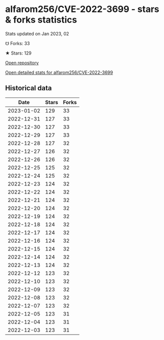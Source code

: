# alfarom256/CVE-2022-3699 - stars & forks statistics

Stats updated on Jan 2023, 02

☋ Forks: 33

★ Stars: 129

[Open repository](https://github.com/alfarom256/CVE-2022-3699)

[Open detailed stats for alfarom256/CVE-2022-3699](https://reviewgithub.com/rep/alfarom256/CVE-2022-3699)

## Historical data
| Date | Stars | Forks |
|------|-------|-------|
| 2023-01-02 | 129 | 33 | 
| 2022-12-31 | 127 | 33 | 
| 2022-12-30 | 127 | 33 | 
| 2022-12-29 | 127 | 33 | 
| 2022-12-28 | 127 | 32 | 
| 2022-12-27 | 126 | 32 | 
| 2022-12-26 | 126 | 32 | 
| 2022-12-25 | 125 | 32 | 
| 2022-12-24 | 125 | 32 | 
| 2022-12-23 | 124 | 32 | 
| 2022-12-22 | 124 | 32 | 
| 2022-12-21 | 124 | 32 | 
| 2022-12-20 | 124 | 32 | 
| 2022-12-19 | 124 | 32 | 
| 2022-12-18 | 124 | 32 | 
| 2022-12-17 | 124 | 32 | 
| 2022-12-16 | 124 | 32 | 
| 2022-12-15 | 124 | 32 | 
| 2022-12-14 | 124 | 32 | 
| 2022-12-13 | 124 | 32 | 
| 2022-12-12 | 123 | 32 | 
| 2022-12-10 | 123 | 32 | 
| 2022-12-09 | 123 | 32 | 
| 2022-12-08 | 123 | 32 | 
| 2022-12-07 | 123 | 32 | 
| 2022-12-05 | 123 | 31 | 
| 2022-12-04 | 123 | 31 | 
| 2022-12-03 | 123 | 31 | 

